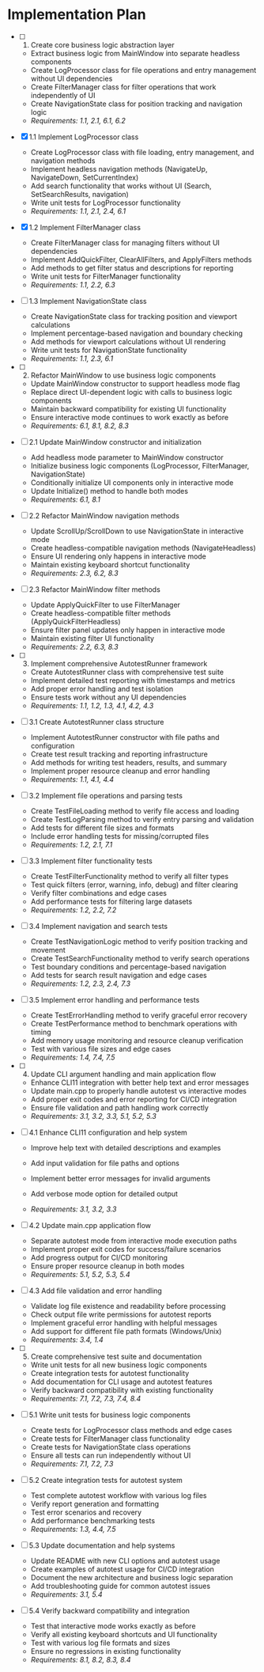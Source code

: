 # Implementation Plan

- [ ] 1. Create core business logic abstraction layer
  - Extract business logic from MainWindow into separate headless components
  - Create LogProcessor class for file operations and entry management without UI dependencies
  - Create FilterManager class for filter operations that work independently of UI
  - Create NavigationState class for position tracking and navigation logic
  - _Requirements: 1.1, 2.1, 6.1, 6.2_

- [x] 1.1 Implement LogProcessor class


  - Create LogProcessor class with file loading, entry management, and navigation methods
  - Implement headless navigation methods (NavigateUp, NavigateDown, SetCurrentIndex)
  - Add search functionality that works without UI (Search, SetSearchResults, navigation)
  - Write unit tests for LogProcessor functionality
  - _Requirements: 1.1, 2.1, 2.4, 6.1_

- [x] 1.2 Implement FilterManager class


  - Create FilterManager class for managing filters without UI dependencies
  - Implement AddQuickFilter, ClearAllFilters, and ApplyFilters methods
  - Add methods to get filter status and descriptions for reporting
  - Write unit tests for FilterManager functionality
  - _Requirements: 1.1, 2.2, 6.3_

- [ ] 1.3 Implement NavigationState class
  - Create NavigationState class for tracking position and viewport calculations
  - Implement percentage-based navigation and boundary checking
  - Add methods for viewport calculations without UI rendering
  - Write unit tests for NavigationState functionality
  - _Requirements: 1.1, 2.3, 6.1_

- [ ] 2. Refactor MainWindow to use business logic components
  - Update MainWindow constructor to support headless mode flag
  - Replace direct UI-dependent logic with calls to business logic components
  - Maintain backward compatibility for existing UI functionality
  - Ensure interactive mode continues to work exactly as before
  - _Requirements: 6.1, 8.1, 8.2, 8.3_

- [ ] 2.1 Update MainWindow constructor and initialization
  - Add headless mode parameter to MainWindow constructor
  - Initialize business logic components (LogProcessor, FilterManager, NavigationState)
  - Conditionally initialize UI components only in interactive mode
  - Update Initialize() method to handle both modes
  - _Requirements: 6.1, 8.1_

- [ ] 2.2 Refactor MainWindow navigation methods
  - Update ScrollUp/ScrollDown to use NavigationState in interactive mode
  - Create headless-compatible navigation methods (NavigateHeadless)
  - Ensure UI rendering only happens in interactive mode
  - Maintain existing keyboard shortcut functionality
  - _Requirements: 2.3, 6.2, 8.3_

- [ ] 2.3 Refactor MainWindow filter methods
  - Update ApplyQuickFilter to use FilterManager
  - Create headless-compatible filter methods (ApplyQuickFilterHeadless)
  - Ensure filter panel updates only happen in interactive mode
  - Maintain existing filter UI functionality
  - _Requirements: 2.2, 6.3, 8.3_

- [ ] 3. Implement comprehensive AutotestRunner framework
  - Create AutotestRunner class with comprehensive test suite
  - Implement detailed test reporting with timestamps and metrics
  - Add proper error handling and test isolation
  - Ensure tests work without any UI dependencies
  - _Requirements: 1.1, 1.2, 1.3, 4.1, 4.2, 4.3_



- [ ] 3.1 Create AutotestRunner class structure
  - Implement AutotestRunner constructor with file paths and configuration
  - Create test result tracking and reporting infrastructure
  - Add methods for writing test headers, results, and summary
  - Implement proper resource cleanup and error handling
  - _Requirements: 1.1, 4.1, 4.4_

- [ ] 3.2 Implement file operations and parsing tests
  - Create TestFileLoading method to verify file access and loading
  - Create TestLogParsing method to verify entry parsing and validation
  - Add tests for different file sizes and formats
  - Include error handling tests for missing/corrupted files
  - _Requirements: 1.2, 2.1, 7.1_

- [ ] 3.3 Implement filter functionality tests
  - Create TestFilterFunctionality method to verify all filter types
  - Test quick filters (error, warning, info, debug) and filter clearing
  - Verify filter combinations and edge cases
  - Add performance tests for filtering large datasets
  - _Requirements: 1.2, 2.2, 7.2_

- [ ] 3.4 Implement navigation and search tests
  - Create TestNavigationLogic method to verify position tracking and movement
  - Create TestSearchFunctionality method to verify search operations
  - Test boundary conditions and percentage-based navigation
  - Add tests for search result navigation and edge cases
  - _Requirements: 1.2, 2.3, 2.4, 7.3_

- [ ] 3.5 Implement error handling and performance tests
  - Create TestErrorHandling method to verify graceful error recovery
  - Create TestPerformance method to benchmark operations with timing
  - Add memory usage monitoring and resource cleanup verification
  - Test with various file sizes and edge cases
  - _Requirements: 1.4, 7.4, 7.5_

- [ ] 4. Update CLI argument handling and main application flow
  - Enhance CLI11 integration with better help text and error messages
  - Update main.cpp to properly handle autotest vs interactive modes
  - Add proper exit codes and error reporting for CI/CD integration
  - Ensure file validation and path handling work correctly
  - _Requirements: 3.1, 3.2, 3.3, 5.1, 5.2, 5.3_

- [ ] 4.1 Enhance CLI11 configuration and help system
  - Improve help text with detailed descriptions and examples
  - Add input validation for file paths and options
  - Implement better error messages for invalid arguments
  - Add verbose mode option for detailed output



  - _Requirements: 3.1, 3.2, 3.3_

- [ ] 4.2 Update main.cpp application flow
  - Separate autotest mode from interactive mode execution paths
  - Implement proper exit codes for success/failure scenarios
  - Add progress output for CI/CD monitoring
  - Ensure proper resource cleanup in both modes
  - _Requirements: 5.1, 5.2, 5.3, 5.4_

- [ ] 4.3 Add file validation and error handling
  - Validate log file existence and readability before processing
  - Check output file write permissions for autotest reports
  - Implement graceful error handling with helpful messages
  - Add support for different file path formats (Windows/Unix)
  - _Requirements: 3.4, 1.4_

- [ ] 5. Create comprehensive test suite and documentation
  - Write unit tests for all new business logic components
  - Create integration tests for autotest functionality
  - Add documentation for CLI usage and autotest features
  - Verify backward compatibility with existing functionality
  - _Requirements: 7.1, 7.2, 7.3, 7.4, 8.4_

- [ ] 5.1 Write unit tests for business logic components
  - Create tests for LogProcessor class methods and edge cases
  - Create tests for FilterManager class functionality
  - Create tests for NavigationState class operations
  - Ensure all tests can run independently without UI
  - _Requirements: 7.1, 7.2, 7.3_

- [ ] 5.2 Create integration tests for autotest system
  - Test complete autotest workflow with various log files
  - Verify report generation and formatting
  - Test error scenarios and recovery
  - Add performance benchmarking tests
  - _Requirements: 1.3, 4.4, 7.5_

- [ ] 5.3 Update documentation and help systems
  - Update README with new CLI options and autotest usage
  - Create examples of autotest usage for CI/CD integration
  - Document the new architecture and business logic separation
  - Add troubleshooting guide for common autotest issues
  - _Requirements: 3.1, 5.4_

- [ ] 5.4 Verify backward compatibility and integration
  - Test that interactive mode works exactly as before
  - Verify all existing keyboard shortcuts and UI functionality
  - Test with various log file formats and sizes
  - Ensure no regressions in existing functionality
  - _Requirements: 8.1, 8.2, 8.3, 8.4_